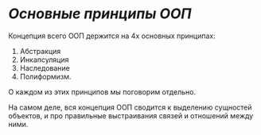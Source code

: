 # *Основные принципы ООП*

Концепция всего ООП держится на 4х основных принципах:
1. Абстракция
2. Инкапсуляция
3. Наследование
4. Полиформизм.

О каждом из этих принципов мы поговорим отдельно.

На самом деле, вся концепция ООП сводится к выделению сущностей объектов, и про правильные выстраивания связей и отношений между ними.
